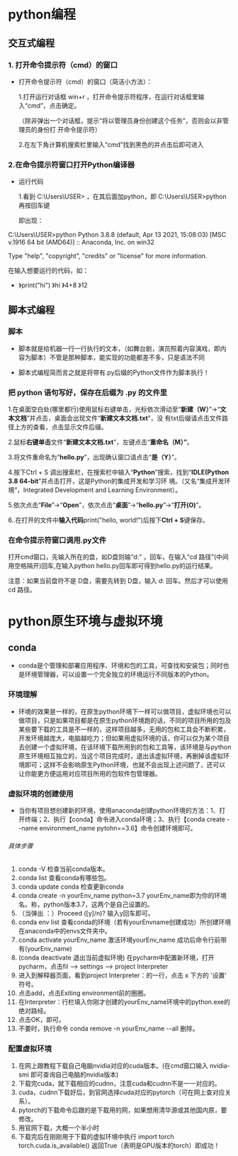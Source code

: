 # python编程

## 交互式编程

### 1. 打开命令提示符（cmd）的窗口

- 打开命令提示符（cmd）的窗口（简洁小方法）：

  1.打开运行对话框 win+r  ，打开命令提示符程序，在运行对话框里输入“cmd”，点击确定。

  （除非弹出一个对话框，提示“将以管理员身份创建这个任务”，否则会以非管理员的身份打    	开命令提示符）

  2.在左下角计算机搜索栏里输入“cmd”找到黑色的并点击后即可进入

### 2.在命令提示符窗口打开Python编译器

- 运行代码

  1.看到 C:\Users\USER> ，在其后面加python，即 C:\Users\USER>python  再按回车键

  即出现：
  

C:\Users\USER>python
  Python 3.8.8 (default, Apr 13 2021, 15:08:03) [MSC v.1916 64 bit (AMD64)] :: Anaconda, Inc. on win32

  Type "help", "copyright", "credits" or "license" for more information.



在输入想要运行的代码，如：

  - 》print("hi")
    》hi
    》4+8
    》12





## 脚本式编程

### 脚本

- 脚本就是给机器一行一行执行的文本，（如舞台剧，演员照着内容演戏，即内容为脚本）不管是那种脚本，能实现的功能都差不多，只是语法不同

- 脚本式编程简而言之就是将带有.py后缀的Python文件作为脚本执行！

  

### 把 python 语句写好，保存在后缀为 .py 的文件里

1.在桌面空白处(哪里都行)使用鼠标右键单击，光标依次滑动至“**新建（W）**”->“**文本文档**”并点击，桌面会出现文件“**新建文本文档.txt**”，没	有txt后缀请点击文件路径上方的查看，点击显示文件后缀。

2.鼠标**右键单击**文件“**新建文本文档.txt**”，左键点击“**重命名（M）”**。

3.将文件重命名为“**hello.py**”，出现确认窗口请点击“**是（Y）**”。

4.按下Ctrl + S 调出搜索栏，在搜索栏中输入“**Python**”搜索，找到“**IDLE(Python 3.8 64-bit**”并点击打开，这是Python的集成开发和学习环	境。（又名“集成开发环境”，Integrated Development and Learning Environment）。

5.依次点击“**File**”->“**Open**”，依次点击“**桌面**”->“**hello.py**”->“**打开(O)**”。

6..在打开的文件中**输入代码**print("hello, world!")后按下**Ctrl + S**键保存。



### 在命令提示符窗口调用.py文件

打开cmd窗口，先输入所在的盘，如D盘则输“d:” ，回车，在输入“cd 路径”(中间用空格隔开)回车,在输入python hello.py回车即可得到hello.py的运行结果。

注意：如果当前盘符不是 D盘，需要先转到 D盘，输入 d: 回车。然后才可以使用 cd 路径。



# python原生环境与虚拟环境

## conda

- conda是个管理和部署应用程序、环境和包的工具，可查找和安装包；同时也是环境管理器，可以设置一个完全独立的环境运行不同版本的Python。

### 环境理解

- 环境的效果是一样的，在原生python环境下一样可以做项目，虚拟环境也可以做项目，只是如果项目都是在原生python环境跑的话，不同的项目所用的包及某些要下载的工具是不一样的，这样项目越多，无用的包和工具会不断积累，开发环境越庞大，电脑越吃力；但如果用虚拟环境的话，你可以仅为某个项目去创建一个虚拟环境，在该环境下载所用到的包和工具等，该环境是与python原生环境相互独立的，当这个项目完成时，退出该虚拟环境，再删掉该虚拟环境即可；这样不会影响原生Python环境，也就不会出现上述问题了，还可以让你能更方便运用对应项目所用的包软件包管理器。

### 虚拟环境的创建使用

- 当你有项目想创建新的环境，使用anaconda创建python环境的方法：1、打开终端；2、执行【conda】命令进入conda环境；3、执行【conda create --name environment_name pytohn==3.6】命令创建环境即可。

###### 具体步骤

1. conda -V      检查当前conda版本。
2. conda list     查看conda有哪些包。
3. conda update conda      检查更新conda
4. conda create -n yourEnv_name python=3.7       yourEnv_name即为你的环境名。称，python版本3.7，这两个是自己设置的。
5. （当弹出 ：）Proceed ([y]/n)?         输入y回车即可。
6.  conda env list     查看conda的环境（若有yourEnvname创建成功）所创建环境在anaconda中的envs文件夹中。
7. conda activate yourEnv_name    激活环境yourEnv_name  成功后命令行前带有(yourEnv_name)
8. (conda deactivate   退出当前虚拟环境) 在pycharm中配置新环境，打开pycharm，点击fil --> settings --> project Interpreter 
9. 进入到解释器页面，看到project Interpreter：的一行，点击 x 下方的 '设置' 符号。
10. 点击add，点击Exiting environment前的圈圈。
11. 在Interpreter：行栏填入你刚才创建的yourEnv_name环境中的python.exe的绝对路经。
12. 点击OK，即可。
13. 不要时，执行命令 conda remove -n yourEnv_name --all   删除。

### 配置虚拟环境

1. 在网上跟教程下载自己电脑nvidia对应的cuda版本。(在cmd窗口输入 nvidia-smi 即可查询自己电脑的nvidia版本)
2. 下载完cuda，就下载相应的cudnn，注意cuda和cudnn不是一一对应的。
3. cuda，cudnn下载好后，到官网选择cuda对应的pytorch（可在网上查对应关系）。
4. pytorch的下载命令后跟的是下载用的网，如果想用清华源或其他国内原，要修改。
5. 用官网下载，大概一个半小时
6. 下载完后在刚刚用于下载的虚拟环境中执行   import torch    torch.cuda.is_available()   返回True（表明是GPU版本的torch）即成功！
